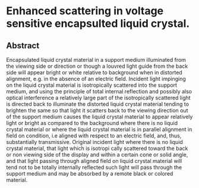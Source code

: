 # Enhanced scattering in voltage sensitive encapsulted liquid crystal.

## Abstract
Encapsulated liquid crystal material in a support medium illuminated from the viewing side or direction or though a louvred light guide from the back side will appear bright or white relative to background when in distorted alignment, e.g. in the absence of an electric field. Incident light impinging on the liquid crystal material is isotropically scattered into the support medium, and using the principle of total internal reflection and possibly also optical interference a relatively large part of the isotropically scattered light is directed back to illuminate the distorted liquid crystal material tending to brighten the same so that light it scatters back to the viewing direction out of the support medium causes the liquid crystal material to appear relatively light or bright as compared to the background where there is no liquid crystal material or where the liquid crystal material is in parallel alignment in field on condition, i.e aligned with respect to an electric field, and, thus, substantially transmissive. Original incident light where there is no liquid crystal material, that light which is isotropi cally scattered toward the back or non viewing side of the display and within a certain cone or solid angle, and that light passing through aligned field on liquid crystal material will tend not to be totally internally reflected such light will pass through the support medium and may be absorbed by a remote black or colored material.